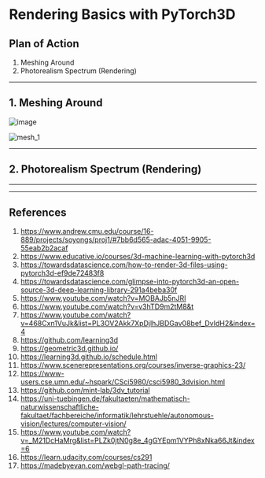 # Rendering Basics with PyTorch3D

## Plan of Action

1. Meshing Around
2. Photorealism Spectrum (Rendering)




-------------------------
## 1. Meshing Around

![image](https://github.com/yudhisteer/Rendering-Basics-with-PyTorch3D/assets/59663734/1ecc27b6-eb66-47df-9bdf-612e59bd07f0)

![mesh_1](https://github.com/yudhisteer/Rendering-Basics-with-PyTorch3D/assets/59663734/13530bfd-e088-4839-a805-53054a52aea5)


-------------------------
## 2. Photorealism Spectrum (Rendering)






-------------------------




-------------------------
## References
1. https://www.andrew.cmu.edu/course/16-889/projects/soyongs/proj1/#7bb6d565-adac-4051-9905-55eab2b2acaf
2. https://www.educative.io/courses/3d-machine-learning-with-pytorch3d
3. https://towardsdatascience.com/how-to-render-3d-files-using-pytorch3d-ef9de72483f8
4. https://towardsdatascience.com/glimpse-into-pytorch3d-an-open-source-3d-deep-learning-library-291a4beba30f
5. https://www.youtube.com/watch?v=MOBAJb5nJRI
6. https://www.youtube.com/watch?v=v3hTD9m2tM8&t
7. https://www.youtube.com/watch?v=468Cxn1VuJk&list=PL3OV2Akk7XpDjlhJBDGav08bef_DvIdH2&index=4
8. https://github.com/learning3d
9. https://geometric3d.github.io/
10. https://learning3d.github.io/schedule.html
11. https://www.scenerepresentations.org/courses/inverse-graphics-23/
12. https://www-users.cse.umn.edu/~hspark/CSci5980/csci5980_3dvision.html
13. https://github.com/mint-lab/3dv_tutorial
14. https://uni-tuebingen.de/fakultaeten/mathematisch-naturwissenschaftliche-fakultaet/fachbereiche/informatik/lehrstuehle/autonomous-vision/lectures/computer-vision/
15. https://www.youtube.com/watch?v=_M21DcHaMrg&list=PLZk0jtN0g8e_4gGYEpm1VYPh8xNka66Jt&index=6
16. https://learn.udacity.com/courses/cs291
17. https://madebyevan.com/webgl-path-tracing/
